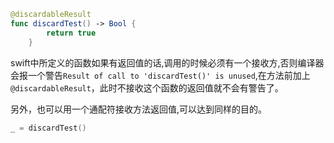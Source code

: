 ```swift
@discardableResult
func discardTest() -> Bool {
        return true
    }
```

swift中所定义的函数如果有返回值的话,调用的时候必须有一个接收方,否则编译器会报一个警告```Result of call to 'discardTest()' is unused```,在方法前加上 ```@discardableResult```，此时不接收这个函数的返回值就不会有警告了。

另外，也可以用一个通配符接收方法返回值,可以达到同样的目的。

```swift
_ = discardTest()
```

